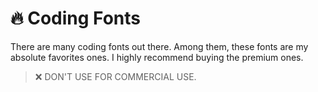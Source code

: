 # 🔥 Coding Fonts

There are many coding fonts out there. Among them, these fonts are my absolute favorites ones. I highly recommend buying the premium ones.

> ❌ DON'T USE FOR COMMERCIAL USE.
